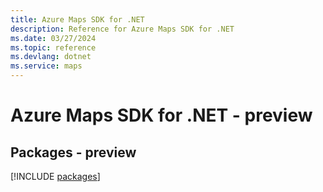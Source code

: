 ```yaml
---
title: Azure Maps SDK for .NET
description: Reference for Azure Maps SDK for .NET
ms.date: 03/27/2024
ms.topic: reference
ms.devlang: dotnet
ms.service: maps
---
```

# Azure Maps SDK for .NET - preview
## Packages - preview
[!INCLUDE [packages](maps-index.md)]
